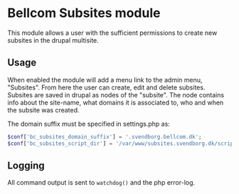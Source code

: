 # Bellcom Subsites module

This module allows a user with the sufficient permissions to create new
subsites in the drupal multisite.

## Usage

When enabled the module will add a menu link to the admin menu, "Subsites".
From here the user can create, edit and delete subsites. Subsites are saved in
drupal as nodes of the "subsite". The node contains info about the site-name,
what domains it is associated to, who and when the subsite was created.

The domain suffix must be specified in settings.php as:

```php
$conf['bc_subsites_domain_suffix'] = '.svendborg.bellcom.dk';
$conf['bc_subsites_script_dir'] = '/var/www/subsites.svendborg.dk/scripts/';
```

## Logging

All command output is sent to `watchdog()` and the php error-log.
